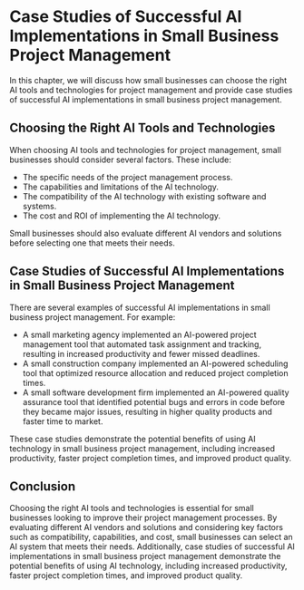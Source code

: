 Case Studies of Successful AI Implementations in Small Business Project Management
=================================================================================================================================================================================

In this chapter, we will discuss how small businesses can choose the right AI tools and technologies for project management and provide case studies of successful AI implementations in small business project management.

Choosing the Right AI Tools and Technologies
--------------------------------------------

When choosing AI tools and technologies for project management, small businesses should consider several factors. These include:

* The specific needs of the project management process.
* The capabilities and limitations of the AI technology.
* The compatibility of the AI technology with existing software and systems.
* The cost and ROI of implementing the AI technology.

Small businesses should also evaluate different AI vendors and solutions before selecting one that meets their needs.

Case Studies of Successful AI Implementations in Small Business Project Management
----------------------------------------------------------------------------------

There are several examples of successful AI implementations in small business project management. For example:

* A small marketing agency implemented an AI-powered project management tool that automated task assignment and tracking, resulting in increased productivity and fewer missed deadlines.
* A small construction company implemented an AI-powered scheduling tool that optimized resource allocation and reduced project completion times.
* A small software development firm implemented an AI-powered quality assurance tool that identified potential bugs and errors in code before they became major issues, resulting in higher quality products and faster time to market.

These case studies demonstrate the potential benefits of using AI technology in small business project management, including increased productivity, faster project completion times, and improved product quality.

Conclusion
----------

Choosing the right AI tools and technologies is essential for small businesses looking to improve their project management processes. By evaluating different AI vendors and solutions and considering key factors such as compatibility, capabilities, and cost, small businesses can select an AI system that meets their needs. Additionally, case studies of successful AI implementations in small business project management demonstrate the potential benefits of using AI technology, including increased productivity, faster project completion times, and improved product quality.
